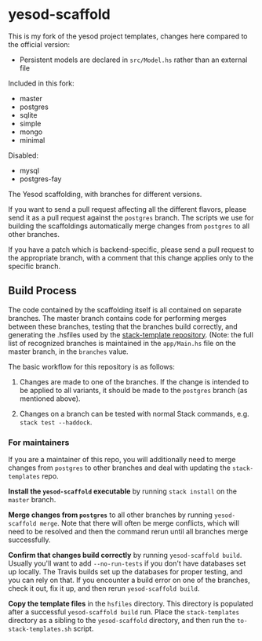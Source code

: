 yesod-scaffold
==============
This is my fork of the yesod project templates, changes here compared to the official version:
* Persistent models are declared in `src/Model.hs` rather than an external file

Included in this fork:
* master
* postgres
* sqlite
* simple
* mongo
* minimal

Disabled:
* mysql
* postgres-fay

The Yesod scaffolding, with branches for different versions.

If you want to send a pull request affecting all the different
flavors, please send it as a pull request against the `postgres`
branch. The scripts we use for building the scaffoldings automatically
merge changes from `postgres` to all other branches.

If you have a patch which is backend-specific, please send a pull
request to the appropriate branch, with a comment that this change
applies only to the specific branch.

Build Process
-------------

The code contained by the scaffolding itself is all contained on
separate branches. The master branch contains code for performing
merges between these branches, testing that the branches build
correctly, and generating the .hsfiles used by the
[stack-template repository](https://github.com/commercialhaskell/stack-templates). (Note:
the full list of recognized branches is maintained in the
`app/Main.hs` file on the master branch, in the `branches` value.

The basic workflow for this repository is as follows:

1. Changes are made to one of the branches. If the change is intended
   to be applied to all variants, it should be made to the `postgres`
   branch (as mentioned above).

2. Changes on a branch can be tested with normal Stack commands,
   e.g. `stack test --haddock`.

### For maintainers

If you are a maintainer of this repo, you will additionally need to
merge changes from `postgres` to other branches and deal with updating
the `stack-templates` repo.

__Install the `yesod-scaffold` executable__ by running `stack install`
on the `master` branch.

__Merge changes from `postgres`__ to all other branches by running
`yesod-scaffold merge`. Note that there will often be merge conflicts,
which will need to be resolved and then the command rerun until all
branches merge successfully.

__Confirm that changes build correctly__ by running `yesod-scaffold
build`. Usually you'll want to add `--no-run-tests` if you don't have
databases set up locally. The Travis builds set up the databases for
proper testing, and you can rely on that. If you encounter a build
error on one of the branches, check it out, fix it up, and then rerun
`yesod-scaffold build`.

__Copy the template files__ in the `hsfiles` directory. This directory
is populated after a successful `yesod-scaffold build` run. Place the
`stack-templates` directory as a sibling to the `yesod-scaffold`
directory, and then run the `to-stack-templates.sh` script.
